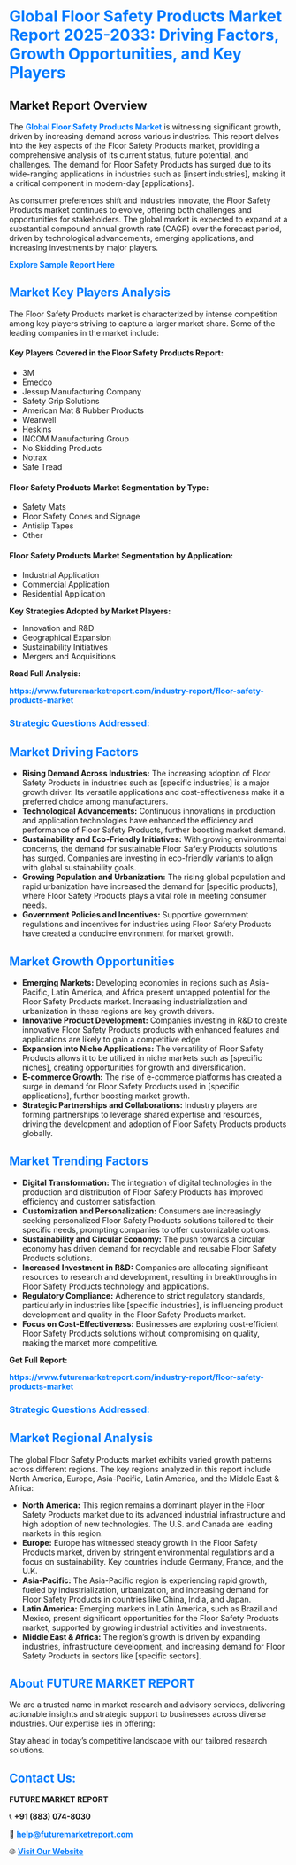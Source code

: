 <h1 style="color: #007BFF;">Global Floor Safety Products Market Report 2025-2033: Driving Factors, Growth Opportunities, and Key Players</h1>

<section id="overview">
<h2>Market Report Overview</h2>
<p>The <a href="https://www.futuremarketreport.com/industry-report/floor-safety-products-market" style="color: #007BFF; text-decoration: none;"><strong>Global Floor Safety Products Market</strong></a> is witnessing significant growth, driven by increasing demand across various industries. This report delves into the key aspects of the Floor Safety Products market, providing a comprehensive analysis of its current status, future potential, and challenges. The demand for Floor Safety Products has surged due to its wide-ranging applications in industries such as [insert industries], making it a critical component in modern-day [applications].</p>
<p>As consumer preferences shift and industries innovate, the Floor Safety Products market continues to evolve, offering both challenges and opportunities for stakeholders. The global market is expected to expand at a substantial compound annual growth rate (CAGR) over the forecast period, driven by technological advancements, emerging applications, and increasing investments by major players.</p>
</section>

<section id="overview">
<p><a href="https://www.futuremarketreport.com/request-sample/reportId=51502" style="color: #007BFF; text-decoration: none;"><strong>Explore Sample Report Here</strong></a></p>
</section>

<section id="key-players">
<h2 style="color: #007BFF;">Market Key Players Analysis</h2>
<p>The Floor Safety Products market is characterized by intense competition among key players striving to capture a larger market share. Some of the leading companies in the market include:</p>
<h4>Key Players Covered in the Floor Safety Products Report:</h4>
<ul><li>3M</li><li>Emedco</li><li>Jessup Manufacturing Company</li><li>Safety Grip Solutions</li><li>American Mat &amp; Rubber Products</li><li>Wearwell</li><li>Heskins</li><li>INCOM Manufacturing Group</li><li>No Skidding Products</li><li>Notrax</li><li>Safe Tread</li></ul>
<h4>Floor Safety Products Market Segmentation by Type:</h4>
<ul><li>Safety Mats</li><li>Floor Safety Cones and Signage</li><li>Antislip Tapes</li><li>Other</li></ul>

<h4>Floor Safety Products Market Segmentation by Application:</h4>
<ul><li>Industrial Application</li><li>Commercial Application</li><li>Residential Application</li></ul>
<p><strong>Key Strategies Adopted by Market Players:</strong></p>
<ul>
<li>Innovation and R&D</li>
<li>Geographical Expansion</li>
<li>Sustainability Initiatives</li>
<li>Mergers and Acquisitions</li>
</ul>
</section>

<section>
<p><strong>Read Full Analysis: </strong></p><a href="https://www.futuremarketreport.com/industry-report/floor-safety-products-market" style="color: #007BFF; text-decoration: none;"><strong>https://www.futuremarketreport.com/industry-report/floor-safety-products-market</strong></a>
<h3 style="color: #007BFF;">Strategic Questions Addressed:</h3>
</section>

<section id="driving-factors">
<h2 style="color: #007BFF;">Market Driving Factors</h2>
<ul>
<li><strong>Rising Demand Across Industries:</strong> The increasing adoption of Floor Safety Products in industries such as [specific industries] is a major growth driver. Its versatile applications and cost-effectiveness make it a preferred choice among manufacturers.</li>
<li><strong>Technological Advancements:</strong> Continuous innovations in production and application technologies have enhanced the efficiency and performance of Floor Safety Products, further boosting market demand.</li>
<li><strong>Sustainability and Eco-Friendly Initiatives:</strong> With growing environmental concerns, the demand for sustainable Floor Safety Products solutions has surged. Companies are investing in eco-friendly variants to align with global sustainability goals.</li>
<li><strong>Growing Population and Urbanization:</strong> The rising global population and rapid urbanization have increased the demand for [specific products], where Floor Safety Products plays a vital role in meeting consumer needs.</li>
<li><strong>Government Policies and Incentives:</strong> Supportive government regulations and incentives for industries using Floor Safety Products have created a conducive environment for market growth.</li>
</ul>
</section>

<section id="growth-opportunities">
<h2 style="color: #007BFF;">Market Growth Opportunities</h2>
<ul>
<li><strong>Emerging Markets:</strong> Developing economies in regions such as Asia-Pacific, Latin America, and Africa present untapped potential for the Floor Safety Products market. Increasing industrialization and urbanization in these regions are key growth drivers.</li>
<li><strong>Innovative Product Development:</strong> Companies investing in R&D to create innovative Floor Safety Products products with enhanced features and applications are likely to gain a competitive edge.</li>
<li><strong>Expansion into Niche Applications:</strong> The versatility of Floor Safety Products allows it to be utilized in niche markets such as [specific niches], creating opportunities for growth and diversification.</li>
<li><strong>E-commerce Growth:</strong> The rise of e-commerce platforms has created a surge in demand for Floor Safety Products used in [specific applications], further boosting market growth.</li>
<li><strong>Strategic Partnerships and Collaborations:</strong> Industry players are forming partnerships to leverage shared expertise and resources, driving the development and adoption of Floor Safety Products products globally.</li>
</ul>
</section>

<section id="trending-factors">
<h2 style="color: #007BFF;">Market Trending Factors</h2>
<ul>
<li><strong>Digital Transformation:</strong> The integration of digital technologies in the production and distribution of Floor Safety Products has improved efficiency and customer satisfaction.</li>
<li><strong>Customization and Personalization:</strong> Consumers are increasingly seeking personalized Floor Safety Products solutions tailored to their specific needs, prompting companies to offer customizable options.</li>
<li><strong>Sustainability and Circular Economy:</strong> The push towards a circular economy has driven demand for recyclable and reusable Floor Safety Products solutions.</li>
<li><strong>Increased Investment in R&D:</strong> Companies are allocating significant resources to research and development, resulting in breakthroughs in Floor Safety Products technology and applications.</li>
<li><strong>Regulatory Compliance:</strong> Adherence to strict regulatory standards, particularly in industries like [specific industries], is influencing product development and quality in the Floor Safety Products market.</li>
<li><strong>Focus on Cost-Effectiveness:</strong> Businesses are exploring cost-efficient Floor Safety Products solutions without compromising on quality, making the market more competitive.</li>
</ul>
</section>

<section>
<p><strong>Get Full Report: </strong></p><a href="https://www.futuremarketreport.com/industry-report/floor-safety-products-market" style="color: #007BFF; text-decoration: none;"><strong>https://www.futuremarketreport.com/industry-report/floor-safety-products-market</strong></a>
<h3 style="color: #007BFF;">Strategic Questions Addressed:</h3>
</section>


<section id="regional-analysis">
<h2 style="color: #007BFF;">Market Regional Analysis</h2>
<p>The global Floor Safety Products market exhibits varied growth patterns across different regions. The key regions analyzed in this report include North America, Europe, Asia-Pacific, Latin America, and the Middle East & Africa:</p>
<ul>
<li><strong>North America:</strong> This region remains a dominant player in the Floor Safety Products market due to its advanced industrial infrastructure and high adoption of new technologies. The U.S. and Canada are leading markets in this region.</li>
<li><strong>Europe:</strong> Europe has witnessed steady growth in the Floor Safety Products market, driven by stringent environmental regulations and a focus on sustainability. Key countries include Germany, France, and the U.K.</li>
<li><strong>Asia-Pacific:</strong> The Asia-Pacific region is experiencing rapid growth, fueled by industrialization, urbanization, and increasing demand for Floor Safety Products in countries like China, India, and Japan.</li>
<li><strong>Latin America:</strong> Emerging markets in Latin America, such as Brazil and Mexico, present significant opportunities for the Floor Safety Products market, supported by growing industrial activities and investments.</li>
<li><strong>Middle East & Africa:</strong> The region’s growth is driven by expanding industries, infrastructure development, and increasing demand for Floor Safety Products in sectors like [specific sectors].</li>
</ul>
</section>

<footer>
<h2 style="color: #007BFF;">About FUTURE MARKET REPORT</h2>
<p>We are a trusted name in market research and advisory services, delivering actionable insights and strategic support to businesses across diverse industries. Our expertise lies in offering:</p>

<p>Stay ahead in today’s competitive landscape with our tailored research solutions.</p>

<h2 style="color: #007BFF;">Contact Us:</h2>
<p><strong>FUTURE MARKET REPORT</strong></p>
<p>📞 <strong>+91 (883) 074-8030</strong></p>
<p>📧 <strong><a href="mailto:help@futuremarketreport.com" style="color: #007BFF;">help@futuremarketreport.com</a></strong></p>
<p>🌐 <strong><a href="https://www.futuremarketreport.com/" style="color: #007BFF;">Visit Our Website</a></strong></p>
</footer>